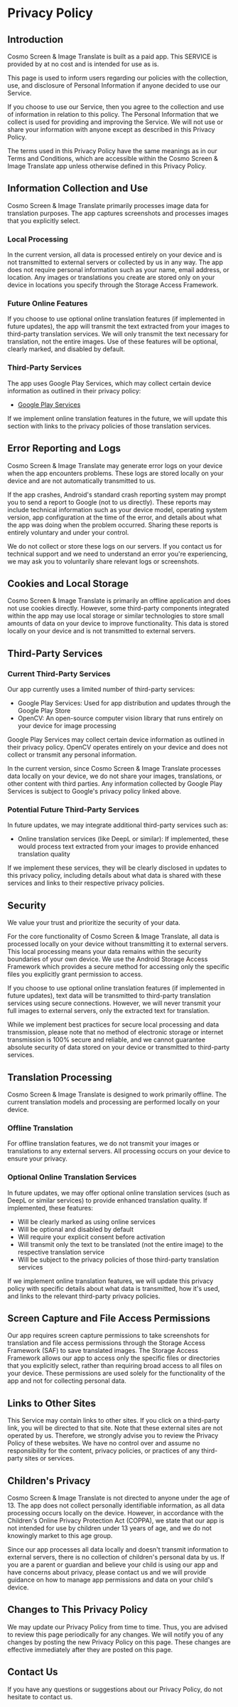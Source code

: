 # Privacy Policy

## Introduction

Cosmo Screen & Image Translate is built as a paid app. This SERVICE is provided by at no cost and is intended for use as is.

This page is used to inform users regarding our policies with the collection, use, and disclosure of Personal Information if anyone decided to use our Service.

If you choose to use our Service, then you agree to the collection and use of information in relation to this policy. The Personal Information that we collect is used for providing and improving the Service. We will not use or share your information with anyone except as described in this Privacy Policy.

The terms used in this Privacy Policy have the same meanings as in our Terms and Conditions, which are accessible within the Cosmo Screen & Image Translate app unless otherwise defined in this Privacy Policy.

## Information Collection and Use

Cosmo Screen & Image Translate primarily processes image data for translation purposes. The app captures screenshots and processes images that you explicitly select.

### Local Processing
In the current version, all data is processed entirely on your device and is not transmitted to external servers or collected by us in any way. The app does not require personal information such as your name, email address, or location. Any images or translations you create are stored only on your device in locations you specify through the Storage Access Framework.

### Future Online Features
If you choose to use optional online translation features (if implemented in future updates), the app will transmit the text extracted from your images to third-party translation services. We will only transmit the text necessary for translation, not the entire images. Use of these features will be optional, clearly marked, and disabled by default.

### Third-Party Services
The app uses Google Play Services, which may collect certain device information as outlined in their privacy policy:

* [Google Play Services](https://www.google.com/policies/privacy/)

If we implement online translation features in the future, we will update this section with links to the privacy policies of those translation services.

## Error Reporting and Logs

Cosmo Screen & Image Translate may generate error logs on your device when the app encounters problems. These logs are stored locally on your device and are not automatically transmitted to us.

If the app crashes, Android's standard crash reporting system may prompt you to send a report to Google (not to us directly). These reports may include technical information such as your device model, operating system version, app configuration at the time of the error, and details about what the app was doing when the problem occurred. Sharing these reports is entirely voluntary and under your control.

We do not collect or store these logs on our servers. If you contact us for technical support and we need to understand an error you're experiencing, we may ask you to voluntarily share relevant logs or screenshots.

## Cookies and Local Storage

Cosmo Screen & Image Translate is primarily an offline application and does not use cookies directly. However, some third-party components integrated within the app may use local storage or similar technologies to store small amounts of data on your device to improve functionality. This data is stored locally on your device and is not transmitted to external servers.

## Third-Party Services

### Current Third-Party Services
Our app currently uses a limited number of third-party services:

* Google Play Services: Used for app distribution and updates through the Google Play Store
* OpenCV: An open-source computer vision library that runs entirely on your device for image processing

Google Play Services may collect certain device information as outlined in their privacy policy. OpenCV operates entirely on your device and does not collect or transmit any personal information.

In the current version, since Cosmo Screen & Image Translate processes data locally on your device, we do not share your images, translations, or other content with third parties. Any information collected by Google Play Services is subject to Google's privacy policy linked above.

### Potential Future Third-Party Services
In future updates, we may integrate additional third-party services such as:

* Online translation services (like DeepL or similar): If implemented, these would process text extracted from your images to provide enhanced translation quality

If we implement these services, they will be clearly disclosed in updates to this privacy policy, including details about what data is shared with these services and links to their respective privacy policies.

## Security

We value your trust and prioritize the security of your data.

For the core functionality of Cosmo Screen & Image Translate, all data is processed locally on your device without transmitting it to external servers. This local processing means your data remains within the security boundaries of your own device. We use the Android Storage Access Framework which provides a secure method for accessing only the specific files you explicitly grant permission to access.

If you choose to use optional online translation features (if implemented in future updates), text data will be transmitted to third-party translation services using secure connections. However, we will never transmit your full images to external servers, only the extracted text for translation.

While we implement best practices for secure local processing and data transmission, please note that no method of electronic storage or internet transmission is 100% secure and reliable, and we cannot guarantee absolute security of data stored on your device or transmitted to third-party services.

## Translation Processing

Cosmo Screen & Image Translate is designed to work primarily offline. The current translation models and processing are performed locally on your device.

### Offline Translation
For offline translation features, we do not transmit your images or translations to any external servers. All processing occurs on your device to ensure your privacy.

### Optional Online Translation Services
In future updates, we may offer optional online translation services (such as DeepL or similar services) to provide enhanced translation quality. If implemented, these features:
- Will be clearly marked as using online services
- Will be optional and disabled by default
- Will require your explicit consent before activation
- Will transmit only the text to be translated (not the entire image) to the respective translation service
- Will be subject to the privacy policies of those third-party translation services

If we implement online translation features, we will update this privacy policy with specific details about what data is transmitted, how it's used, and links to the relevant third-party privacy policies.

## Screen Capture and File Access Permissions

Our app requires screen capture permissions to take screenshots for translation and file access permissions through the Storage Access Framework (SAF) to save translated images. The Storage Access Framework allows our app to access only the specific files or directories that you explicitly select, rather than requiring broad access to all files on your device. These permissions are used solely for the functionality of the app and not for collecting personal data.

## Links to Other Sites

This Service may contain links to other sites. If you click on a third-party link, you will be directed to that site. Note that these external sites are not operated by us. Therefore, we strongly advise you to review the Privacy Policy of these websites. We have no control over and assume no responsibility for the content, privacy policies, or practices of any third-party sites or services.

## Children's Privacy

Cosmo Screen & Image Translate is not directed to anyone under the age of 13. The app does not collect personally identifiable information, as all data processing occurs locally on the device. However, in accordance with the Children's Online Privacy Protection Act (COPPA), we state that our app is not intended for use by children under 13 years of age, and we do not knowingly market to this age group.

Since our app processes all data locally and doesn't transmit information to external servers, there is no collection of children's personal data by us. If you are a parent or guardian and believe your child is using our app and have concerns about privacy, please contact us and we will provide guidance on how to manage app permissions and data on your child's device.

## Changes to This Privacy Policy

We may update our Privacy Policy from time to time. Thus, you are advised to review this page periodically for any changes. We will notify you of any changes by posting the new Privacy Policy on this page. These changes are effective immediately after they are posted on this page.

## Contact Us

If you have any questions or suggestions about our Privacy Policy, do not hesitate to contact us.
